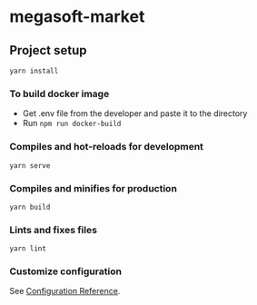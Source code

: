 # megasoft-market

## Project setup

```
yarn install
```

### To build docker image

- Get .env file from the developer and paste it to the directory
- Run `npm run docker-build`

### Compiles and hot-reloads for development

```
yarn serve
```

### Compiles and minifies for production

```
yarn build
```

### Lints and fixes files

```
yarn lint
```

### Customize configuration

See [Configuration Reference](https://cli.vuejs.org/config/).
